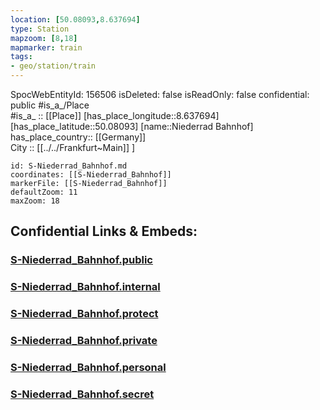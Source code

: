 ```yaml
---
location: [50.08093,8.637694] 
type: Station 
mapzoom: [8,18] 
mapmarker: train 
tags:
- geo/station/train
---
```

SpocWebEntityId: 156506
isDeleted: false
isReadOnly: false
confidential: public
#is_a_/Place  
#is_a_ :: [[Place]] 
[has_place_longitude::8.637694] 
[has_place_latitude::50.08093] 
[name::Niederrad Bahnhof] 
has_place_country:: [[Germany]]  
City :: [[../../Frankfurt~Main]] ] 


```leaflet
id: S-Niederrad_Bahnhof.md
coordinates: [[S-Niederrad_Bahnhof]] 
markerFile: [[S-Niederrad_Bahnhof]] 
defaultZoom: 11 
maxZoom: 18
```


## Confidential Links & Embeds: 

### [S-Niederrad_Bahnhof.public](/_public/\Earth\Continent\Europe\Europe~Central\Germany\Germany~West\Hessen\counties~Hessen\Frankfurt~Main\Stations-FFM~SS-Niederrad_Bahnhof.public.md) 

### [S-Niederrad_Bahnhof.internal](/_internal/\Earth\Continent\Europe\Europe~Central\Germany\Germany~West\Hessen\counties~Hessen\Frankfurt~Main\Stations-FFM~SS-Niederrad_Bahnhof.internal.md) 

### [S-Niederrad_Bahnhof.protect](/_protect/\Earth\Continent\Europe\Europe~Central\Germany\Germany~West\Hessen\counties~Hessen\Frankfurt~Main\Stations-FFM~SS-Niederrad_Bahnhof.protect.md) 

### [S-Niederrad_Bahnhof.private](/_private/\Earth\Continent\Europe\Europe~Central\Germany\Germany~West\Hessen\counties~Hessen\Frankfurt~Main\Stations-FFM~SS-Niederrad_Bahnhof.private.md) 

### [S-Niederrad_Bahnhof.personal](/_personal/\Earth\Continent\Europe\Europe~Central\Germany\Germany~West\Hessen\counties~Hessen\Frankfurt~Main\Stations-FFM~SS-Niederrad_Bahnhof.personal.md) 

### [S-Niederrad_Bahnhof.secret](/_secret/\Earth\Continent\Europe\Europe~Central\Germany\Germany~West\Hessen\counties~Hessen\Frankfurt~Main\Stations-FFM~SS-Niederrad_Bahnhof.secret.md)


